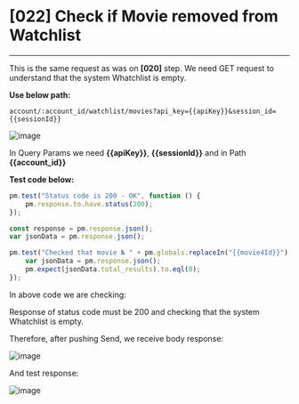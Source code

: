 # [022] Check if Movie removed from Watchlist
___

This is the same request as was on __[020]__ step. We need GET request to understand that the system Whatchlist is empty.

__Use below path:__
```
account/:account_id/watchlist/movies?api_key={{apiKey}}&session_id={{sessionId}}
```
![image](https://user-images.githubusercontent.com/122685448/231021883-2d73c386-a978-4d18-84ed-eddfe5739734.png)

In Query Params we need __{{apiKey}}__, __{{sessionId}}__ and in Path __{{account_id}}__

__Test code below:__
```js {.line-numbers}
pm.test("Status code is 200 - OK", function () {
    pm.response.to.have.status(200);
});

const response = pm.response.json();
var jsonData = pm.response.json();

pm.test("Checked that movie № " + pm.globals.replaceIn("{{movie4Id}}") + " removed from Watch", function () {
    var jsonData = pm.response.json();
    pm.expect(jsonData.total_results).to.eql(0);
});
```

In above code we are checking:

Response of status code must be 200 and checking that the system Whatchlist is empty.

Therefore, after pushing Send, we receive body response:

![image](https://user-images.githubusercontent.com/122685448/231021891-544a0f06-d1d9-42b6-9e7d-1eaace0a2f3a.png)

And test response:

![image](https://user-images.githubusercontent.com/122685448/231021897-0e3715a0-9076-4ef8-9e7f-1ac292816056.png)


